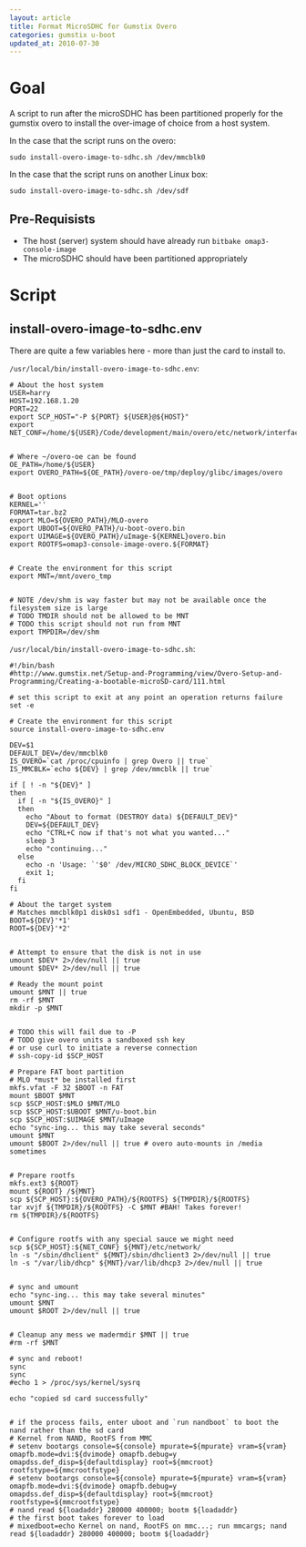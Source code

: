 ```yaml
---
layout: article
title: Format MicroSDHC for Gumstix Overo
categories: gumstix u-boot
updated_at: 2010-07-30
---
```


Goal
====

A script to run after the microSDHC has been partitioned properly for the gumstix overo to install the over-image of choice from a host system.

In the case that the script runs on the overo:

    sudo install-overo-image-to-sdhc.sh /dev/mmcblk0

In the case that the script runs on another Linux box:

    sudo install-overo-image-to-sdhc.sh /dev/sdf


Pre-Requisists
--------------

  * The host (server) system should have already run `bitbake omap3-console-image`
  * The microSDHC should have been partitioned appropriately

Script
======

install-overo-image-to-sdhc.env
-----------

There are quite a few variables here - more than just the card to install to.

`/usr/local/bin/install-overo-image-to-sdhc.env`:

    # About the host system
    USER=harry
    HOST=192.168.1.20
    PORT=22
    export SCP_HOST="-P ${PORT} ${USER}@${HOST}"
    export NET_CONF=/home/${USER}/Code/development/main/overo/etc/network/interfaces
    
    
    # Where ~/overo-oe can be found
    OE_PATH=/home/${USER}
    export OVERO_PATH=${OE_PATH}/overo-oe/tmp/deploy/glibc/images/overo
    
    
    # Boot options
    KERNEL=''
    FORMAT=tar.bz2
    export MLO=${OVERO_PATH}/MLO-overo
    export UBOOT=${OVERO_PATH}/u-boot-overo.bin
    export UIMAGE=${OVERO_PATH}/uImage-${KERNEL}overo.bin
    export ROOTFS=omap3-console-image-overo.${FORMAT}
    
    
    # Create the environment for this script
    export MNT=/mnt/overo_tmp
    
    
    # NOTE /dev/shm is way faster but may not be available once the filesystem size is large
    # TODO TMDIR should not be allowed to be MNT
    # TODO this script should not run from MNT
    export TMPDIR=/dev/shm


`/usr/local/bin/install-overo-image-to-sdhc.sh`:


    #!/bin/bash
    #http://www.gumstix.net/Setup-and-Programming/view/Overo-Setup-and-Programming/Creating-a-bootable-microSD-card/111.html

    # set this script to exit at any point an operation returns failure
    set -e

    # Create the environment for this script
    source install-overo-image-to-sdhc.env

    DEV=$1
    DEFAULT_DEV=/dev/mmcblk0
    IS_OVERO=`cat /proc/cpuinfo | grep Overo || true`
    IS_MMCBLK=`echo ${DEV} | grep /dev/mmcblk || true`

    if [ ! -n "${DEV}" ]
    then
      if [ -n "${IS_OVERO}" ]
      then
        echo "About to format (DESTROY data) ${DEFAULT_DEV}"
        DEV=${DEFAULT_DEV}
        echo "CTRL+C now if that's not what you wanted..."
        sleep 3
        echo "continuing..."
      else
        echo -n 'Usage: `'$0' /dev/MICRO_SDHC_BLOCK_DEVICE`'
        exit 1;
      fi
    fi

    # About the target system
    # Matches mmcblk0p1 disk0s1 sdf1 - OpenEmbedded, Ubuntu, BSD
    BOOT=${DEV}'*1'
    ROOT=${DEV}'*2'


    # Attempt to ensure that the disk is not in use
    umount $DEV* 2>/dev/null || true
    umount $DEV* 2>/dev/null || true

    # Ready the mount point
    umount $MNT || true
    rm -rf $MNT
    mkdir -p $MNT


    # TODO this will fail due to -P
    # TODO give overo units a sandboxed ssh key 
    # or use curl to initiate a reverse connection
    # ssh-copy-id $SCP_HOST

    # Prepare FAT boot partition
    # MLO *must* be installed first
    mkfs.vfat -F 32 $BOOT -n FAT
    mount $BOOT $MNT
    scp $SCP_HOST:$MLO $MNT/MLO
    scp $SCP_HOST:$UBOOT $MNT/u-boot.bin
    scp $SCP_HOST:$UIMAGE $MNT/uImage
    echo "sync-ing... this may take several seconds"
    umount $MNT
    umount $BOOT 2>/dev/null || true # overo auto-mounts in /media sometimes


    # Prepare rootfs
    mkfs.ext3 ${ROOT}
    mount ${ROOT} /${MNT}
    scp ${SCP_HOST}:${OVERO_PATH}/${ROOTFS} ${TMPDIR}/${ROOTFS}
    tar xvjf ${TMPDIR}/${ROOTFS} -C $MNT #BAH! Takes forever!
    rm ${TMPDIR}/${ROOTFS}


    # Configure rootfs with any special sauce we might need
    scp ${SCP_HOST}:${NET_CONF} ${MNT}/etc/network/
    ln -s "/sbin/dhclient" ${MNT}/sbin/dhclient3 2>/dev/null || true
    ln -s "/var/lib/dhcp" ${MNT}/var/lib/dhcp3 2>/dev/null || true


    # sync and umount
    echo "sync-ing... this may take several minutes"
    umount $MNT
    umount $ROOT 2>/dev/null || true


    # Cleanup any mess we madermdir $MNT || true
    #rm -rf $MNT

    # sync and reboot!
    sync
    sync
    #echo 1 > /proc/sys/kernel/sysrq

    echo "copied sd card successfully"


    # if the process fails, enter uboot and `run nandboot` to boot the nand rather than the sd card
    # Kernel from NAND, RootFS from MMC
    # setenv bootargs console=${console} mpurate=${mpurate} vram=${vram} omapfb.mode=dvi:${dvimode} omapfb.debug=y omapdss.def_disp=${defaultdisplay} root=${mmcroot} rootfstype=${mmcrootfstype}
    # setenv bootargs console=${console} mpurate=${mpurate} vram=${vram} omapfb.mode=dvi:${dvimode} omapfb.debug=y omapdss.def_disp=${defaultdisplay} root=${mmcroot} rootfstype=${mmcrootfstype}
    # nand read ${loadaddr} 280000 400000; bootm ${loadaddr}
    # the first boot takes forever to load
    # mixedboot=echo Kernel on nand, RootFS on mmc...; run mmcargs; nand read ${loadaddr} 280000 400000; bootm ${loadaddr}


